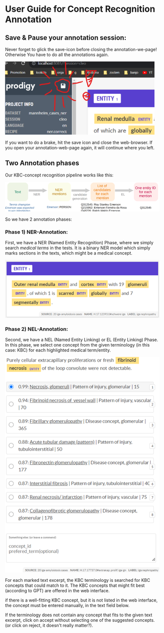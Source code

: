 # User Guide for Concept Recognition Annotation

## Save & Pause your annotation session:

Never forget to glick the save-icon before closing the annotation-we-page! 
Otherwise You have to do all the annotations again.

![img.png](data/img_save.png)

If you want to do a brake, hit the save icon and close the web-browser. 
If you open your annotation-web-page again, it will continue where you left.

## Two Annotation phases

Our KBC-concept recognition pipeline works like this:

![img.png](data/img.png)

So we have 2 annotation phases:

### Phase 1) NER-Annotation:

First, we have a NER (Named Entity Recognition) Phase, where we simply search _medical terms_ in the tests.
It is a binary NER model which simply marks sections in the texts, which might be a medical concept.

![img_ner.png](data/img_ner.png)

### Phase 2) NEL-Annotation:

Second, we have a NEL (Named Entity Linking) or EL (Entity Linking) Phase. 
In this phase, we select one concept from the given terminology (in this case: KBC) for each highlighted medical term/entity.

![img_nel.png](data/img_nel.png)

For each marked text excerpt, the KBC terminology is searched for KBC concepts that could match to it. 
The KBC concepts that might fit best (according to GPT) are offered in the web interface.

if there is a well-fitting KBC concept, but it is not listed in the web interface, 
the concept must be entered manually, in the text field below.

If the terminology does not contain any concept that fits to the given text excerpt, 
 click on accept without selecting one of the suggested concepts. 
(or click on reject, it doesn't really matter?).

